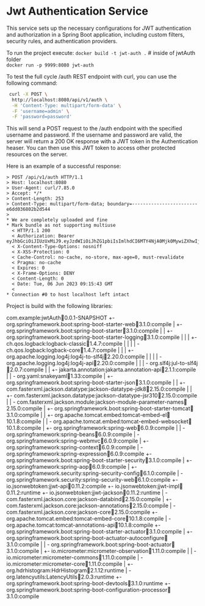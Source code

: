 # Jwt Authentication Service

This service sets up the necessary configurations for JWT authentication and authorization 
in a Spring Boot application, including custom filters, security rules, 
and authentication providers.

To run the project execute: 
`docker build -t jwt-auth .` # inside of jwtAuth folder  
`docker run -p 9999:8080 jwt-auth`

To test the full cycle /auth REST endpoint with curl, you can use the following command: 
```bash 
 curl -X POST \
  http://localhost:8080/api/v1/auth \
  -H 'Content-Type: multipart/form-data' \
  -F 'username=admin' \
  -F 'password=password'

```

This will send a POST request to the /auth endpoint with the specified username and password. 
If the username and password are valid, the server will return a 200 OK response with a JWT token in the Authentication heaser. 
You can then use this JWT token to access other protected resources on the server.

Here is an example of a successful response:

```
> POST /api/v1/auth HTTP/1.1
> Host: localhost:8080
> User-Agent: curl/7.85.0
> Accept: */*
> Content-Length: 253
> Content-Type: multipart/form-data; boundary=------------------------e6dd036802b2d544
>
* We are completely uploaded and fine
* Mark bundle as not supporting multiuse
  < HTTP/1.1 200
  < Authorization: Bearer eyJhbGciOiJIUzUxMiJ9.eyJzdWIiOiJhZG1pbiIsImlhdCI6MTY4NjA0Mjk0MywiZXhwIjoxNjg2MDQyOTUzfQ.GnwuKumtm3qlkkZP0be240YnguyEId__9YTfZAt6XKzMQ5UHLrHNH8pFjf_gsqZJXYu1oUjHhxiKxFbPGXZp3g
  < X-Content-Type-Options: nosniff
  < X-XSS-Protection: 0
  < Cache-Control: no-cache, no-store, max-age=0, must-revalidate
  < Pragma: no-cache
  < Expires: 0
  < X-Frame-Options: DENY
  < Content-Length: 0
  < Date: Tue, 06 Jun 2023 09:15:43 GMT
  <
* Connection #0 to host localhost left intact
```


Project is build with the following libraries: 

com.example:jwtAuth:jar:0.0.1-SNAPSHOT
+- org.springframework.boot:spring-boot-starter-web:jar:3.1.0:compile
|  +- org.springframework.boot:spring-boot-starter:jar:3.1.0:compile
|  |  +- org.springframework.boot:spring-boot-starter-logging:jar:3.1.0:compile
|  |  |  +- ch.qos.logback:logback-classic:jar:1.4.7:compile
|  |  |  |  \- ch.qos.logback:logback-core:jar:1.4.7:compile
|  |  |  +- org.apache.logging.log4j:log4j-to-slf4j:jar:2.20.0:compile
|  |  |  |  \- org.apache.logging.log4j:log4j-api:jar:2.20.0:compile
|  |  |  \- org.slf4j:jul-to-slf4j:jar:2.0.7:compile
|  |  +- jakarta.annotation:jakarta.annotation-api:jar:2.1.1:compile
|  |  \- org.yaml:snakeyaml:jar:1.33:compile
|  +- org.springframework.boot:spring-boot-starter-json:jar:3.1.0:compile
|  |  +- com.fasterxml.jackson.datatype:jackson-datatype-jdk8:jar:2.15.0:compile
|  |  +- com.fasterxml.jackson.datatype:jackson-datatype-jsr310:jar:2.15.0:compile
|  |  \- com.fasterxml.jackson.module:jackson-module-parameter-names:jar:2.15.0:compile
|  +- org.springframework.boot:spring-boot-starter-tomcat:jar:3.1.0:compile
|  |  +- org.apache.tomcat.embed:tomcat-embed-el:jar:10.1.8:compile
|  |  \- org.apache.tomcat.embed:tomcat-embed-websocket:jar:10.1.8:compile
|  +- org.springframework:spring-web:jar:6.0.9:compile
|  |  \- org.springframework:spring-beans:jar:6.0.9:compile
|  \- org.springframework:spring-webmvc:jar:6.0.9:compile
|     +- org.springframework:spring-context:jar:6.0.9:compile
|     \- org.springframework:spring-expression:jar:6.0.9:compile
+- org.springframework.boot:spring-boot-starter-security:jar:3.1.0:compile
|  +- org.springframework:spring-aop:jar:6.0.9:compile
|  +- org.springframework.security:spring-security-config:jar:6.1.0:compile
|  \- org.springframework.security:spring-security-web:jar:6.1.0:compile
+- io.jsonwebtoken:jjwt-api:jar:0.11.2:compile
+- io.jsonwebtoken:jjwt-impl:jar:0.11.2:runtime
+- io.jsonwebtoken:jjwt-jackson:jar:0.11.2:runtime
|  \- com.fasterxml.jackson.core:jackson-databind:jar:2.15.0:compile
|     +- com.fasterxml.jackson.core:jackson-annotations:jar:2.15.0:compile
|     \- com.fasterxml.jackson.core:jackson-core:jar:2.15.0:compile
+- org.apache.tomcat.embed:tomcat-embed-core:jar:10.1.8:compile
|  \- org.apache.tomcat:tomcat-annotations-api:jar:10.1.8:compile
+- org.springframework.boot:spring-boot-starter-actuator:jar:3.1.0:compile
|  +- org.springframework.boot:spring-boot-actuator-autoconfigure:jar:3.1.0:compile
|  |  \- org.springframework.boot:spring-boot-actuator:jar:3.1.0:compile
|  +- io.micrometer:micrometer-observation:jar:1.11.0:compile
|  |  \- io.micrometer:micrometer-commons:jar:1.11.0:compile
|  \- io.micrometer:micrometer-core:jar:1.11.0:compile
|     +- org.hdrhistogram:HdrHistogram:jar:2.1.12:runtime
|     \- org.latencyutils:LatencyUtils:jar:2.0.3:runtime
+- org.springframework.boot:spring-boot-devtools:jar:3.1.0:runtime
+- org.springframework.boot:spring-boot-configuration-processor:jar:3.1.0:compile
